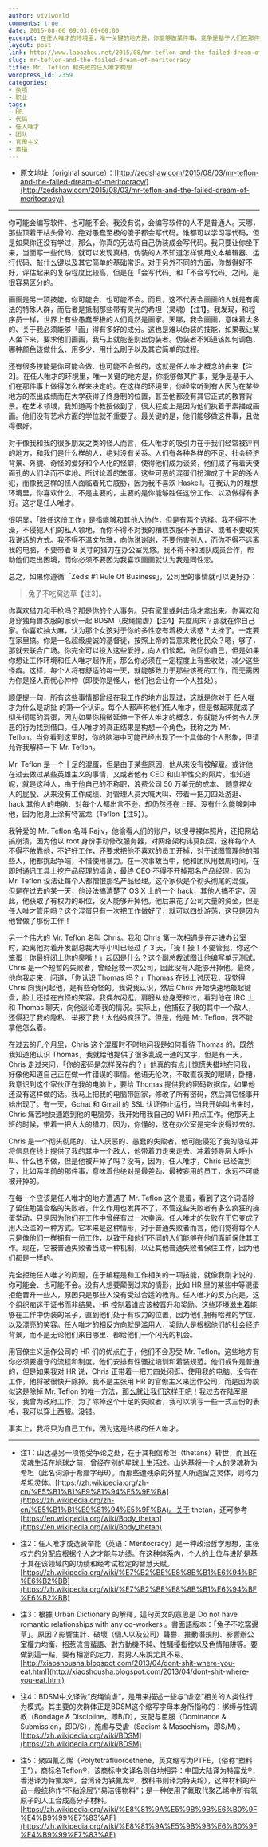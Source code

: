 ```yaml
---
author: viviworld
comments: true
date: 2015-08-06 09:03:09+00:00
excerpt: 在任人唯才的环境里，唯一关键的地方是，你能够做某件事，竞争是基于人们在那件事上做得怎么样来决定的。在这样的环境里，你经常听到有人因为在某些地方的杰出成绩而在大学获得了终身制的位置，甚至他都没有其它正式的教育背景。
layout: post
link: http://www.labazhou.net/2015/08/mr-teflon-and-the-failed-dream-of-meritocracy/
slug: mr-teflon-and-the-failed-dream-of-meritocracy
title: Mr. Teflon 和失败的任人唯才构想
wordpress_id: 2359
categories:
- 杂项
- 职业
tags:
- HR
- 代码
- 任人唯才
- 团队
- 官僚主义
- 素描
---
```



	
  * 原文地址（original source）：[http://zedshaw.com/2015/08/03/mr-teflon-and-the-failed-dream-of-meritocracy/](http://zedshaw.com/2015/08/03/mr-teflon-and-the-failed-dream-of-meritocracy/)





* * *



你可能会编写软件、也可能不会。我没有说，会编写软件的人不是普通人。天哪，那些顶着干枯头骨的、绝对愚蠢至极的傻子都会写代码。谁都可以学习写代码，但是如果你还没有学过，那么，你真的无法将自己伪装成会写代码。我只要让你坐下来，当面写一些代码，就可以发现真相。伪装的人不知道怎样使用文本编辑器、运行代码、敲什么键以及其它简单的基础常识。对于另外不同的方面，你做得好不好，评估起来的复杂程度比较高，但是在「会写代码」和「不会写代码」之间，是很容易区分的。

画画是另一项技能，你可能会、也可能不会。而且，这不代表会画画的人就是有魔法的特殊人群，而后者是抵制那些带有灵光的希坦（灵魂）【注1】。我发现，和程序员一样，世界上有些愚蠢至极的人们竟然是画家。天哪，我会画画，意味着太多的、关于我必须能够「画」得有多好的成分。这也是难以伪装的技能，如果我让某人坐下来，要求他们画画，我马上就能鉴别出伪装者。伪装者不知道该如何调色、哪种颜色该做什么、用多少、用什么刷子以及其它简单的过程。

还有很多技能是你可能会做、也可能不会做的，这就是任人唯才概念的由来【注2】。在任人唯才的环境里，唯一关键的地方是，你能够做某件事，竞争是基于人们在那件事上做得怎么样来决定的。在这样的环境里，你经常听到有人因为在某些地方的杰出成绩而在大学获得了终身制的位置，甚至他都没有其它正式的教育背景。在艺术领域，我知道两个教授做到了，很大程度上是因为他们执着于素描或画画。他们没有艺术方面的学位就不重要了。最关键的是，他们能够做这件事，且做得很好。

对于像我和我的很多朋友之类的怪人而言，任人唯才的吸引力在于我们经常被评判的地方，和我们是什么样的人，绝对没有关系。人们有各种各样的不足、社会经济背景、外貌、奇怪的爱好和个人化的怪癖，使得他们成为谈资，他们成了有着天使面孔的人们华而不实地、所讨论着的笨蛋。这些可恶的混蛋们扮演成了十足的杀人犯，而像我这样的怪人面临着死亡威胁，因为我不喜欢 Haskell。在我认为的理想环境里，你喜欢什么，不是主要的，主要的是你能够胜任这份工作、以及做得有多好。这才是任人唯才。

很明显，「胜任这份工作」是指能够和其他人协作，但是有两个选择。我不得不洗澡，不侵犯人们的私人领地，而你不得不对我的糟糕衣服不予置评、或者不要取笑我说话的方式。我不得不温文尔雅，向你说谢谢，不要伤害别人，而你不得不远离我的电脑，不要带着 8 英寸的猎刀在办公室晃悠。我不得不和团队成员合作，帮助他们走出困境，而你必须不要因为我喜欢画画就认为我是同性恋。

总之，如果你遵循「Zed’s #1 Rule Of Business」，公司里的事情就可以更好办：


<blockquote>兔子不吃窝边草【注3】。</blockquote>


你喜欢猎刀和手枪吗？那是你的个人事务。只有家里或射击场才拿出来。你喜欢和身穿独角兽衣服的家伙一起 BDSM（皮绳愉虐）【注4】共度周末？那就在你自己家。你喜欢抽大麻，认为那个女孩对于你的多性恋有着极大诱惑？太挫了。一定要在家里搞。你是一名超级虔诚的基督徒，按照上帝的旨意来教化民众？嗯，够了，那就去联合广场。你完全可以投入这些爱好，向人们谈起，做回你自己，但是如果你想让工作环境和任人唯才起作用，那么你必须在一定程度上有些收敛，减少这些怪癖。这样，每个人将有舒适的每一天，就能够致力于那些该死的工作，而无需因为你是怪人而忧心忡忡（即使你是怪人，他们也会让你一个人独处）。

顺便提一句，所有这些事情都曾经在我工作的地方出现过，这就是你对于 任人唯才为什么是胡扯 的第一个认识。每个人都声称他们任人唯才，但是做起来就成了彻头彻尾的混蛋，因为如果你稍微延伸一下任人唯才的概念，你就能为任何令人厌恶的行为找到借口。任人唯才的真正结果是构想一个角色，我称之为 Mr. Teflon。当你看到这里时，你的脑海中可能已经出现了一个具体的个人形象，但请允许我解释一下 Mr. Teflon。

Mr. Teflon 是一个十足的混蛋，但是由于某些原因，他从来没有被解雇。或许他在过去做过某些英雄主义的事情，又或者他有 CEO 和山羊性交的照片。谁知道呢，就是这种人，由于他自己的不称职，浪费公司 50 万美元的成本、
随意捏女人的屁股、从来没有工作成绩、对管理人员大喊大叫、带着一把刀四处游逛、hack 其他人的电脑、对每个人都出言不逊，却仍然还在上班。没有什么能够刺中他，因为他身上涂有特富龙（Teflon【注5】）。

我钟爱的 Mr. Teflon 名叫 Rajiv，他偷看人们的账户，以搜寻裸体照片，还把网站搞崩溃，因为他以 root 身份手动修改服务器，对网络架构讳莫如深，这样每个人不得不依靠他，不好好工作，还要求把他不喜欢的员工开掉，对于试图管理他的那些人，他都挑起争端，不惜使用暴力。在一次事故当中，他和团队用数周时间，在即时通讯工具上挖产品经理的墙角，最终 CEO 不得不开掉那名产品经理，因为 Mr. Teflon 设法让每个人都憎恨那名产品经理。这个家伙是个彻头彻尾的混蛋，但是在过去的某一天，他设法搞清楚了 OS X 上的一个 hack，其他人搞不定，因此，他获取了有权力的职位，没人能够开掉他。他后来花了公司大量的资金，但是任人唯才管用吗？这个混蛋只有一次把工作做好了，就可以四处游荡，这只是因为他曾做了那份工作！

另一个伟大的 Mr. Teflon 名叫 Chris。我和 Chris 第一次相遇是在走进办公室时，距离他对着开发副总裁大呼小叫已经过了 3 天，「操！操！不要管我，你这个笨蛋！你最好闭上你的臭嘴！」起因是什么？这个副总裁试图让他编写单元测试。Chris 是一个短暂的失败者，曾经拯救一次公司，因此没有人能够开掉他。最终，他向我走来，问道，「你认识 Thomas 吗？」Thomas 在线上讨厌我，我觉得 Chris 向我问起他，是有些奇怪的。我说我认识，然后 Chris 开始快速地敲起键盘，脸上还挂在古怪的笑容。我偶尔闲逛，肩膀从他身旁掠过，看到他在 IRC 上和 Thomas 聊天，向他谈论着我的情况。实际上，他捕获了我的其中一个敌人，还侵犯了我的隐私、举报了我！太他妈疯狂了。但是，他是 Mr. Teflon，我不能拿他怎么着。

在过去的几个月里，Chris 这个混蛋时不时地问我是如何看待 Thomas 的。既然我知道他认识 Thomas，我就给他提供了很多乱说一通的文字，但是有一天，Chris 走过来问，「你的密码是怎样保存的？」他真的有点儿惊慌失措地在问我，好像他知道自己正在做一件错误的事情。他语无伦次，不敢直视我的眼睛，卧槽，我意识到这个家伙正在我的电脑上，要给 Thomas 提供我的密码数据库，如果他还没有这样做的话。我马上把我的电脑带回家，修改了所有密码，然后其它怪事开始出现了。有一天，Gchat 和 Gmail 的 SSL 认证停止运行，当我开始叫出来时，Chris 痛苦地快速跑到他的电脑旁。我开始用我自己的 WiFi 热点工作。他那天上班的时候，带着一把大大的猎刀，因为，你懂的，这在办公室是完全说得过去的。

Chris 是一个彻头彻尾的、让人厌恶的、愚蠢的失败者，他可能侵犯了我的隐私并将信息在线上提供了我的其中一个敌人，他带着刀走来走去、冲着领导层大呼小叫、什么也不做，但是他被开掉了吗？没有，因为，任人唯才，Chris 已经做到了，比如两年前的那件事，意味着他绝对是最差劲、最被妄用的员工，永远不可能被开掉的。

在每一个应该是任人唯才的地方遭遇了 Mr. Teflon 这个混蛋，看到了这个词语除了留住勉强合格的失败者，什么作用也发挥不了，不管这些失败者有多么疯狂的操蛋举动，只是因为他们在工作中曾经有过一次幸运。任人唯才的失败在于它变成了用人泛滥的一种方式。它本来是这种情形，对于普通失败者而言，他们觉得每个人只是像他们一样拥有一份工作，以致于和他们不同的人们能够在他们面前保住其工作。现在，它被普通失败者当成一种机制，以让其他普通失败者保住工作，因为他们都是一样的。

完全拒绝任人唯才的问题，在于编程是和工作相关的一项技能，就像我刚才说的，你可能会、也可能不会。没有人想要颠倒过来的情形，比如 HR 里的某些中等混蛋拒绝晋升一些人，原因只是那些人没有受过合适的教育。任人唯才的反方向是，这个组织痴迷于证书而非结果，HR 控制着谁应该被晋升和奖励。这些环境滋生着能够在工作中伪装的呆子，直到他们处于有权力的位置，因为他们拥有哈弗的学位，以及漂亮的笑容。任人唯才的相反方向就是滥用人，奖励人是根据他们的社会经济背景，而不是无论他们来自哪里、都给他们一个闪光的机会。

用官僚主义运作公司的 HR 们的优点在于，他们不会忍受 Mr. Teflon。这些地方有你必须要遵守的流程和制度。他们安排有性骚扰培训和着装规范。他们或许是普通的，但是如果我对 HR 说，Chris 正带着一把刀四处闲逛、使用我的电脑、没有在工作，他将被很快开除掉。我不是主张用 HR 的官僚主义来运作公司，而是因为貌似这是除掉 Mr. Teflon 的唯一方法，[那么就让我们这样干吧](http://www.labazhou.net/2015/01/what-bums-me-out-about-the-tech-industry/)！我过去在陆军服役，我曾为政府工作，为了除掉这个十足的失败者，我可以填写一些一式三份的表格，我可以穿上西服。没错。

事实上，我将只为自己工作，因为这是终极的任人唯才。



* * *






	
  * 注1：山达基另一项饱受争论之处，在于其相信希坦（thetans）转世，而且在灵魂生活在地球之前，曾经在别的星球上生活过。山达基将一个人的灵魂称为希坦（此名词源于希腊字母θ）。而那些遭残杀的外星人所遗留之灵体，则称为希坦灵体。[https://zh.wikipedia.org/zh-cn/%E5%B1%B1%E9%81%94%E5%9F%BA](https://zh.wikipedia.org/zh-cn/%E5%B1%B1%E9%81%94%E5%9F%BA)。关于 thetan，还可参考 [https://en.wikipedia.org/wiki/Body_thetan](https://en.wikipedia.org/wiki/Body_thetan)

	
  * 注2：任人唯才或选贤举能（英语：Meritocracy）是一种政治哲学思想，主张权力的分配应根据个人之才能与功绩。在这种体系内，个人的上位与进阶是基于其在该领域内的功绩和经考试检定的智慧天赋。[https://zh.wikipedia.org/wiki/%E7%B2%BE%E8%8B%B1%E6%94%BF%E6%B2%BB](https://zh.wikipedia.org/wiki/%E7%B2%BE%E8%8B%B1%E6%94%BF%E6%B2%BB)

	
  * 注3：根據 Urban Dictionary 的解釋，這句英文的意思是 Do not have romantic relationships with any co-workers 。書面語版本：「兔子不吃窩邊草」。原因？影響生計、破壞（個人以及公司）聲譽、推動潛規則、影響辦公室權力均衡、招惹流言蜚語、對方動機不純、性騷擾指控以及色情陷阱等。要做到這一點，要有相當的定力，對男人來說尤其不易。 [http://xiaoshousha.blogspot.com/2013/04/dont-shit-where-you-eat.html](http://xiaoshousha.blogspot.com/2013/04/dont-shit-where-you-eat.html)

	
  * 注4：BDSM中文译做“皮绳愉虐”，是用来描述一些与“虐恋”相关的人类性行为模式。其主要的次群体正是BDSM这个缩写字母本身所指称的：绑缚与性调教（Bondage & Discipline，即B/D），支配与臣服（Dominance & Submission，即D/S），施虐与受虐（Sadism & Masochism，即S/M）。[https://zh.wikipedia.org/wiki/BDSM](https://zh.wikipedia.org/wiki/BDSM)

	
  * 注5：聚四氟乙烯（Polytetrafluoroethene，英文缩写为PTFE，（俗称"塑料王"），商标名Teflon®，该商标中文译名则各地相异：中国大陆译为特富龙®，香港译为特氟龙®，台湾译为铁氟龙®，教科书则译为特夫纶），这种材料的产品一般统称作“不粘涂层”/“易洁镬物料”；是一种使用了氟取代聚乙烯中所有氢原子的人工合成高分子材料。[https://zh.wikipedia.org/wiki/%E8%81%9A%E5%9B%9B%E6%B0%9F%E4%B9%99%E7%83%AF](https://zh.wikipedia.org/wiki/%E8%81%9A%E5%9B%9B%E6%B0%9F%E4%B9%99%E7%83%AF)


